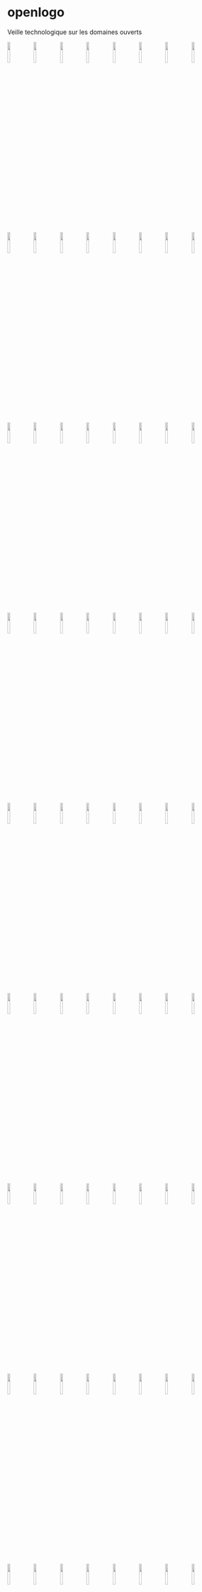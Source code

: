 # openlogo
Veille technologique sur les domaines ouverts

<img src="https://cloud.githubusercontent.com/assets/17961060/21892112/1a60107e-d8d6-11e6-8167-e3996305d853.JPG" width="11%"></img> 
<img src="https://cloud.githubusercontent.com/assets/17961060/21892113/1a62bcb6-d8d6-11e6-8436-0616cf78a6c3.png" width="11%"></img> 
<img src="https://cloud.githubusercontent.com/assets/17961060/21892116/1a654f80-d8d6-11e6-85e8-161d2c8ab0a4.jpg" width="11%"></img> 
<img src="https://cloud.githubusercontent.com/assets/17961060/21892117/1a65b466-d8d6-11e6-804d-c8249f890408.png" width="11%"></img> 
<img src="https://cloud.githubusercontent.com/assets/17961060/21892115/1a65271c-d8d6-11e6-8e0f-fa9bd7b90282.jpg" width="11%"></img> 
<img src="https://cloud.githubusercontent.com/assets/17961060/21892114/1a648b4a-d8d6-11e6-977c-90e26c53cc31.jpg" width="11%"></img> 
<img src="https://cloud.githubusercontent.com/assets/17961060/21892118/1a73830c-d8d6-11e6-8318-6c1c0f3d532e.png" width="11%"></img> 
<img src="https://cloud.githubusercontent.com/assets/17961060/21892119/1a76d7f0-d8d6-11e6-878d-95e924ad8487.jpg" width="11%"></img> 
<img src="https://cloud.githubusercontent.com/assets/17961060/21892120/1a778c72-d8d6-11e6-88c8-47033f7ecd31.png" width="11%"></img> 
<img src="https://cloud.githubusercontent.com/assets/17961060/21892122/1a7a20ea-d8d6-11e6-94ae-17cd20d7863b.jpg" width="11%"></img> 
<img src="https://cloud.githubusercontent.com/assets/17961060/21892123/1a7a3a12-d8d6-11e6-819d-180539fec8c5.png" width="11%"></img> 
<img src="https://cloud.githubusercontent.com/assets/17961060/21892121/1a792d16-d8d6-11e6-8cc7-2cd34f013a50.png" width="11%"></img> 
<img src="https://cloud.githubusercontent.com/assets/17961060/21892124/1a87bb2e-d8d6-11e6-8208-b053d2047cc7.jpg" width="11%"></img> 
<img src="https://cloud.githubusercontent.com/assets/17961060/21892125/1a8a6324-d8d6-11e6-873d-a61efcfaebf3.png" width="11%"></img> 
<img src="https://cloud.githubusercontent.com/assets/17961060/21892126/1a8bdf10-d8d6-11e6-86bd-d56e0dba03d8.gif" width="11%"></img> 
<img src="https://cloud.githubusercontent.com/assets/17961060/21892127/1a8c2e84-d8d6-11e6-805e-c5e48e097d65.png" width="11%"></img> 
<img src="https://cloud.githubusercontent.com/assets/17961060/21892128/1a8e86d4-d8d6-11e6-86bc-e1674b6f002d.png" width="11%"></img> 
<img src="https://cloud.githubusercontent.com/assets/17961060/21892129/1a8e8224-d8d6-11e6-8924-4abe1f807771.png" width="11%"></img> 
<img src="https://cloud.githubusercontent.com/assets/17961060/21892130/1a9dcfc2-d8d6-11e6-86c0-b4f82dbc1db1.png" width="11%"></img> 
<img src="https://cloud.githubusercontent.com/assets/17961060/21892131/1a9e09b0-d8d6-11e6-8331-bd25d246614d.jpg" width="11%"></img> 
<img src="https://cloud.githubusercontent.com/assets/17961060/21892132/1aa00418-d8d6-11e6-8367-752f62d406a8.png" width="11%"></img> 
<img src="https://cloud.githubusercontent.com/assets/17961060/21892134/1aa1b308-d8d6-11e6-93c8-1022a9f8448d.png" width="11%"></img> 
<img src="https://cloud.githubusercontent.com/assets/17961060/21892133/1aa15f0c-d8d6-11e6-9fd4-5571a7bbc78f.png" width="11%"></img> 
<img src="https://cloud.githubusercontent.com/assets/17961060/21892135/1ab0abec-d8d6-11e6-9565-e9d6f6d05e2d.png" width="11%"></img> 
<img src="https://cloud.githubusercontent.com/assets/17961060/21892136/1ab2a744-d8d6-11e6-979b-9e8f96691323.jpg" width="11%"></img> 
<img src="https://cloud.githubusercontent.com/assets/17961060/21892137/1ac33d5c-d8d6-11e6-9070-c852e6ccb3af.png" width="11%"></img> 
<img src="https://cloud.githubusercontent.com/assets/17961060/21892138/1ac67d8c-d8d6-11e6-8bb3-9b490cc82b9e.png" width="11%"></img> 
<img src="https://cloud.githubusercontent.com/assets/17961060/21892139/1ad461c2-d8d6-11e6-9abe-394cceb5782a.png" width="11%"></img> 
<img src="https://cloud.githubusercontent.com/assets/17961060/21892140/1ad79c02-d8d6-11e6-9824-b303bfeeb17a.jpg" width="11%"></img> 
<img src="https://cloud.githubusercontent.com/assets/17961060/21892141/1ae73784-d8d6-11e6-9a6d-bc2bf043a9e2.jpg" width="11%"></img> 
<img src="https://cloud.githubusercontent.com/assets/17961060/21892143/1aedb38e-d8d6-11e6-8598-4ec1d20c98c4.png" width="11%"></img> 
<img src="https://cloud.githubusercontent.com/assets/17961060/21892142/1aebca92-d8d6-11e6-8faf-894a6140bf93.png" width="11%"></img> 
<img src="https://cloud.githubusercontent.com/assets/17961060/21892145/1aef7282-d8d6-11e6-9392-bd11c855f8d3.png" width="11%"></img> 
<img src="https://cloud.githubusercontent.com/assets/17961060/21892144/1aeea21c-d8d6-11e6-9602-3fe7659dbd9e.jpg" width="11%"></img> 
<img src="https://cloud.githubusercontent.com/assets/17961060/21892146/1b04fd3c-d8d6-11e6-9d22-11ecc6ce0d05.png" width="11%"></img> 
<img src="https://cloud.githubusercontent.com/assets/17961060/21892150/1b099630-d8d6-11e6-9b35-3d81ad7aa06e.png" width="11%"></img> 
<img src="https://cloud.githubusercontent.com/assets/17961060/21892147/1b07de94-d8d6-11e6-81f1-20743951b889.png" width="11%"></img> 
<img src="https://cloud.githubusercontent.com/assets/17961060/21892148/1b08093c-d8d6-11e6-923f-5dd34ec60dd2.png" width="11%"></img> 
<img src="https://cloud.githubusercontent.com/assets/17961060/21892149/1b08f3ba-d8d6-11e6-9fed-b72171f34d6a.png" width="11%"></img> 
<img src="https://cloud.githubusercontent.com/assets/17961060/21892151/1b1c2eee-d8d6-11e6-987f-8be3e6f73259.png" width="11%"></img> 
<img src="https://cloud.githubusercontent.com/assets/17961060/21892152/1b28166e-d8d6-11e6-80f3-8969fa8632c5.jpg" width="11%"></img> 
<img src="https://cloud.githubusercontent.com/assets/17961060/21892153/1b294958-d8d6-11e6-83ec-463396957990.jpg" width="11%"></img> 
<img src="https://cloud.githubusercontent.com/assets/17961060/21892155/1b3095b4-d8d6-11e6-96e0-d3eec529fddb.jpg" width="11%"></img> 
<img src="https://cloud.githubusercontent.com/assets/17961060/21892154/1b2fff5a-d8d6-11e6-862d-28a1c3014e56.png" width="11%"></img> 
<img src="https://cloud.githubusercontent.com/assets/17961060/21892158/1b3cc29e-d8d6-11e6-871e-02841e08b98a.png" width="11%"></img> 
<img src="https://cloud.githubusercontent.com/assets/17961060/21892157/1b3ca4ee-d8d6-11e6-9afd-4608aade6580.png" width="11%"></img> 
<img src="https://cloud.githubusercontent.com/assets/17961060/21892156/1b3c92e2-d8d6-11e6-811c-a3a18fc75a51.png" width="11%"></img> 
<img src="https://cloud.githubusercontent.com/assets/17961060/21892159/1b43d7c8-d8d6-11e6-8d9e-01a18c3835ec.png" width="11%"></img> 
<img src="https://cloud.githubusercontent.com/assets/17961060/21892160/1b4fc9e8-d8d6-11e6-9de9-4be9cf24e66e.png" width="11%"></img> 
<img src="https://cloud.githubusercontent.com/assets/17961060/21892161/1b502c76-d8d6-11e6-9689-e97018f460a3.png" width="11%"></img> 
<img src="https://cloud.githubusercontent.com/assets/17961060/21892162/1b5066dc-d8d6-11e6-9b5c-e45f46e2160e.png" width="11%"></img> 
<img src="https://cloud.githubusercontent.com/assets/17961060/21892165/1b65d42c-d8d6-11e6-83c8-15fb001229bb.png" width="11%"></img> 
<img src="https://cloud.githubusercontent.com/assets/17961060/21892163/1b622336-d8d6-11e6-87f2-f099720505fe.png" width="11%"></img> 
<img src="https://cloud.githubusercontent.com/assets/17961060/21892164/1b6334d8-d8d6-11e6-95f6-1cc22cef6f35.png" width="11%"></img> 
<img src="https://cloud.githubusercontent.com/assets/17961060/21892166/1b6970b4-d8d6-11e6-926d-f502f8419ab9.png" width="11%"></img> 
<img src="https://cloud.githubusercontent.com/assets/17961060/21892167/1b74b474-d8d6-11e6-946a-2ca85b91501e.gif" width="11%"></img> 
<img src="https://cloud.githubusercontent.com/assets/17961060/21892168/1b75ba18-d8d6-11e6-8aa2-539baa34d244.png" width="11%"></img> 
<img src="https://cloud.githubusercontent.com/assets/17961060/21892169/1b7619e0-d8d6-11e6-8235-b9b7c5f3a7ce.png" width="11%"></img> 
<img src="https://cloud.githubusercontent.com/assets/17961060/21892170/1b79dde6-d8d6-11e6-83ac-9ce8f2557c9f.png" width="11%"></img> 
<img src="https://cloud.githubusercontent.com/assets/17961060/21892171/1b7d07b4-d8d6-11e6-9fe6-650a10569b2f.png" width="11%"></img> 
<img src="https://cloud.githubusercontent.com/assets/17961060/21892172/1b7dee40-d8d6-11e6-8b98-97aef6490918.png" width="11%"></img> 
<img src="https://cloud.githubusercontent.com/assets/17961060/21892173/1b88a646-d8d6-11e6-9302-68bf4912944a.png" width="11%"></img> 
<img src="https://cloud.githubusercontent.com/assets/17961060/21892174/1b89a5a0-d8d6-11e6-859e-95b7ed8d98ab.png" width="11%"></img> 
<img src="https://cloud.githubusercontent.com/assets/17961060/21892175/1b8ac8b8-d8d6-11e6-9d8e-7c0a029b28f3.png" width="11%"></img> 
<img src="https://cloud.githubusercontent.com/assets/17961060/21892178/1b9394fc-d8d6-11e6-9de4-a30a366cb5fa.jpg" width="11%"></img> 
<img src="https://cloud.githubusercontent.com/assets/17961060/21892176/1b91519c-d8d6-11e6-8282-838dbf347df9.jpg" width="11%"></img> 
<img src="https://cloud.githubusercontent.com/assets/17961060/21892177/1b92263a-d8d6-11e6-824a-7eddd54bad18.png" width="11%"></img> 
<img src="https://cloud.githubusercontent.com/assets/17961060/21892179/1b9ca16e-d8d6-11e6-8252-a463a6fa66f3.png" width="11%"></img> 
<img src="https://cloud.githubusercontent.com/assets/17961060/21892181/1ba087a2-d8d6-11e6-9a65-f310903d0785.jpg" width="11%"></img> 
<img src="https://cloud.githubusercontent.com/assets/17961060/21892180/1b9ee03c-d8d6-11e6-9a86-c32fd6c4309f.png" width="11%"></img> 
<img src="https://cloud.githubusercontent.com/assets/17961060/21892182/1ba39e7e-d8d6-11e6-859f-0efca984413e.png" width="11%"></img> 
<img src="https://cloud.githubusercontent.com/assets/17961060/21892183/1ba4c3b2-d8d6-11e6-80eb-b072d0484c9a.png" width="11%"></img> 
<img src="https://cloud.githubusercontent.com/assets/17961060/21892184/1ba56c22-d8d6-11e6-8404-f0dcef4c0db4.png" width="11%"></img> 
<img src="https://cloud.githubusercontent.com/assets/17961060/21892185/1bb02cac-d8d6-11e6-9a31-da3b318614bb.jpg" width="11%"></img> 
<img src="https://cloud.githubusercontent.com/assets/17961060/21892186/1bb2b4f4-d8d6-11e6-8006-1580564691a6.png" width="11%"></img> 
<img src="https://cloud.githubusercontent.com/assets/17961060/21892190/1bbb51e0-d8d6-11e6-9060-9b369ad7f6d2.png" width="11%"></img> 
<img src="https://cloud.githubusercontent.com/assets/17961060/21892187/1bb6e4f2-d8d6-11e6-991a-c8faa36853d2.png" width="11%"></img> 
<img src="https://cloud.githubusercontent.com/assets/17961060/21892189/1bb7ed20-d8d6-11e6-8ce1-ea1144723518.png" width="11%"></img> 
<img src="https://cloud.githubusercontent.com/assets/17961060/21892188/1bb75202-d8d6-11e6-970b-b91a5fd25974.jpg" width="11%"></img> 
<img src="https://cloud.githubusercontent.com/assets/17961060/21892191/1bc43210-d8d6-11e6-84b6-b35b755b86f0.jpg" width="11%"></img> 
<img src="https://cloud.githubusercontent.com/assets/17961060/21892192/1bc804da-d8d6-11e6-8550-18d34bd36039.png" width="11%"></img> 
<img src="https://cloud.githubusercontent.com/assets/17961060/21892193/1bcb4ae6-d8d6-11e6-9042-13945ee46c05.png" width="11%"></img> 
<img src="https://cloud.githubusercontent.com/assets/17961060/21892194/1bcbf5a4-d8d6-11e6-9212-e2d73aa2ea60.jpg" width="11%"></img> 
<img src="https://cloud.githubusercontent.com/assets/17961060/21892195/1bd0c1a6-d8d6-11e6-808f-ad48e228d936.png" width="11%"></img> 
<img src="https://cloud.githubusercontent.com/assets/17961060/21892197/1bdbb250-d8d6-11e6-9ca3-88e69506d401.png" width="11%"></img> 
<img src="https://cloud.githubusercontent.com/assets/17961060/21892196/1bd99812-d8d6-11e6-87d0-476910e37a1f.png" width="11%"></img> 
<img src="https://cloud.githubusercontent.com/assets/17961060/21892199/1bddfec0-d8d6-11e6-9004-93d89befc9cf.png" width="11%"></img>
<img src="https://cloud.githubusercontent.com/assets/17961060/21892198/1bdde19c-d8d6-11e6-8a94-71b202f3c218.png" width="11%"></img> 
<img src="https://cloud.githubusercontent.com/assets/17961060/21892200/1be098d8-d8d6-11e6-89ba-34f648b75495.jpg" width="11%"></img> 
<img src="https://cloud.githubusercontent.com/assets/17961060/21892201/1be6d248-d8d6-11e6-9310-fbb18c312be2.png" width="11%"></img> 
<img src="https://cloud.githubusercontent.com/assets/17961060/21892202/1bed489e-d8d6-11e6-82e8-ad47758abaec.png" width="11%"></img> 
<img src="https://cloud.githubusercontent.com/assets/17961060/21892203/1beed902-d8d6-11e6-97cc-66901c32f18a.jpg" width="11%"></img> 
<img src="https://cloud.githubusercontent.com/assets/17961060/21892204/1bf0172c-d8d6-11e6-98f0-c412caff8c7c.jpg" width="11%"></img> 
<img src="https://cloud.githubusercontent.com/assets/17961060/21892205/1bf4081e-d8d6-11e6-978d-3e197cd22a5a.png" width="11%"></img> 
<img src="https://cloud.githubusercontent.com/assets/17961060/21892206/1bf92f9c-d8d6-11e6-9ae8-8f4a9634570d.png" width="11%"></img> 
<img src="https://cloud.githubusercontent.com/assets/17961060/21892208/1c0332b2-d8d6-11e6-9ca2-381f644b05ee.png" width="11%"></img> 
<img src="https://cloud.githubusercontent.com/assets/17961060/21892207/1c0325ce-d8d6-11e6-9155-97c918abc318.png" width="11%"></img> 
<img src="https://cloud.githubusercontent.com/assets/17961060/21892209/1c05304e-d8d6-11e6-9cca-368a6ff0bb1f.png" width="11%"></img> 
<img src="https://cloud.githubusercontent.com/assets/17961060/21892213/1c1c19e4-d8d6-11e6-9038-e4c43e46052c.png" width="11%"></img> 
<img src="https://cloud.githubusercontent.com/assets/17961060/21892212/1c1bb800-d8d6-11e6-9341-c4c6d90fbb38.png" width="11%"></img> 
<img src="https://cloud.githubusercontent.com/assets/17961060/21892210/1c18cf96-d8d6-11e6-8d79-09817c2fdc1a.png" width="11%"></img> 
<img src="https://cloud.githubusercontent.com/assets/17961060/21892211/1c1aaabe-d8d6-11e6-816f-462fa2613baf.png" width="11%"></img> 
<img src="https://cloud.githubusercontent.com/assets/17961060/21892214/1c2e3e30-d8d6-11e6-8d34-a5d451319077.png" width="11%"></img> 
<img src="https://cloud.githubusercontent.com/assets/17961060/21892215/1c2f37ea-d8d6-11e6-8d42-fa5c3e85abf1.jpg" width="11%"></img> 
<img src="https://cloud.githubusercontent.com/assets/17961060/21892216/1c312e60-d8d6-11e6-93e9-7ea96260f84b.png" width="11%"></img> 
<img src="https://cloud.githubusercontent.com/assets/17961060/21892217/1c3ccce8-d8d6-11e6-8ea7-49f315cc642d.png" width="11%"></img> 
<img src="https://cloud.githubusercontent.com/assets/17961060/21892218/1c4195b6-d8d6-11e6-8738-1f21a14141ba.png" width="11%"></img> 
<img src="https://cloud.githubusercontent.com/assets/17961060/21892219/1c440864-d8d6-11e6-8eb9-66f830b4e1cf.png" width="11%"></img> 
<img src="https://cloud.githubusercontent.com/assets/17961060/21892221/1c45e4cc-d8d6-11e6-89c3-e6ca84c128b4.png" width="11%"></img> 
<img src="https://cloud.githubusercontent.com/assets/17961060/21892220/1c44bd40-d8d6-11e6-9c5c-74e0eedb8a6d.png" width="11%"></img> 
<img src="https://cloud.githubusercontent.com/assets/17961060/21892223/1c5044bc-d8d6-11e6-9a56-8ad2a684443b.png" width="11%"></img> 
<img src="https://cloud.githubusercontent.com/assets/17961060/21892224/1c560b36-d8d6-11e6-84e7-bcf52bad073f.jpeg" width="11%"></img> 
<img src="https://cloud.githubusercontent.com/assets/17961060/21892225/1c58693a-d8d6-11e6-95dc-ee9c05e92400.png" width="11%"></img> 
<img src="https://cloud.githubusercontent.com/assets/17961060/21892226/1c591024-d8d6-11e6-89c1-b5cb0493b31f.png" width="11%"></img> 
<img src="https://cloud.githubusercontent.com/assets/17961060/21892230/1c6ec5d6-d8d6-11e6-9ecd-c462b1fbeacf.jpg" width="11%"></img> 
<img src="https://cloud.githubusercontent.com/assets/17961060/21892228/1c6c63ae-d8d6-11e6-8930-26ed0b612edc.png" width="11%"></img> 
<img src="https://cloud.githubusercontent.com/assets/17961060/21892227/1c6c20d8-d8d6-11e6-8422-9640fa30d1bd.png" width="11%"></img> 
<img src="https://cloud.githubusercontent.com/assets/17961060/21892229/1c6df7aa-d8d6-11e6-801a-299296cc3f22.jpg" width="11%"></img> 
<img src="https://cloud.githubusercontent.com/assets/17961060/21892231/1c772f46-d8d6-11e6-887a-c91b946eb233.png" width="11%"></img> 
<img src="https://cloud.githubusercontent.com/assets/17961060/21892232/1c801dd6-d8d6-11e6-970a-73b8f447b863.jpg" width="11%"></img> 
<img src="https://cloud.githubusercontent.com/assets/17961060/21892234/1c819698-d8d6-11e6-82a0-74f239d55e05.jpg" width="11%"></img> 
<img src="https://cloud.githubusercontent.com/assets/17961060/21892233/1c810ca0-d8d6-11e6-881c-5f0a36cc0f37.jpg" width="11%"></img> 
<img src="https://cloud.githubusercontent.com/assets/17961060/21892235/1c84618e-d8d6-11e6-9bda-d8aa6979369f.png" width="11%"></img> 
<img src="https://cloud.githubusercontent.com/assets/17961060/21892236/1c8f27b8-d8d6-11e6-8fea-f5be25408e90.jpg" width="11%"></img> 
<img src="https://cloud.githubusercontent.com/assets/17961060/21892237/1c9559bc-d8d6-11e6-85e1-0264c3c071ab.png" width="11%"></img> 
<img src="https://cloud.githubusercontent.com/assets/17961060/21892238/1c9b4656-d8d6-11e6-9f99-25d78ad8d94b.png" width="11%"></img> 
<img src="https://cloud.githubusercontent.com/assets/17961060/21892239/1ca23e0c-d8d6-11e6-8145-840b7bef2b99.png" width="11%"></img> 
<img src="https://cloud.githubusercontent.com/assets/17961060/21892240/1ca4b04c-d8d6-11e6-8df7-bc318a079052.png" width="11%"></img> 
<img src="https://cloud.githubusercontent.com/assets/17961060/21892241/1ca5b672-d8d6-11e6-9a8c-33f3c4f7bfe2.png" width="11%"></img> 
<img src="https://cloud.githubusercontent.com/assets/17961060/21892242/1caa48f4-d8d6-11e6-80cb-ec3e197fffa1.png" width="11%"></img> 
<img src="https://github.com/PrefectureDePolice/openlogo/blob/master/Terraform.png" width="11%"></img>
<img src="https://github.com/PrefectureDePolice/openlogo/blob/master/logo.png" width="11%"></img> 
<img src="https://github.com/PrefectureDePolice/openlogo/blob/master/openra_logo.jpg" width="11%"></img> 
<img src="https://github.com/PrefectureDePolice/openlogo/blob/master/644990edf49ac7678c53eac4102b2.jpg" width="11%"></img> 
